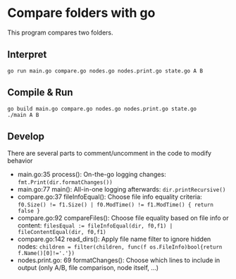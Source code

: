 # Compare folders with go

This program compares two folders.

## Interpret

    go run main.go compare.go nodes.go nodes.print.go state.go A B
    
## Compile & Run

    go build main.go compare.go nodes.go nodes.print.go state.go
    ./main A B


## Develop

There are several parts to comment/uncomment in the code to modify behavior
- main.go:35 process(): On-the-go logging changes: `fmt.Print(dir.formatChanges())`
- main.go:77 main():    All-in-one logging afterwards: `dir.printRecursive()`
- compare.go:37 fileInfoEqual(): Choose file info equality criteria: `f0.Size() != f1.Size() | f0.ModTime() != f1.ModTime() { return false }`
- compare.go:92 compareFiles(): Choose file equality based on file info or content: `filesEqual := fileInfoEqual(dir, f0,f1) | fileContentEqual(dir, f0,f1)`
- compare.go:142 read_dirs(): Apply file name filter to ignore hidden nodes: `children = filter(children, func(f os.FileInfo)bool{return f.Name()[0]!='.'})`
- nodes.print.go: 69 formatChanges(): Choose which lines to include in output (only A/B, file comparison, node itself, ...)

